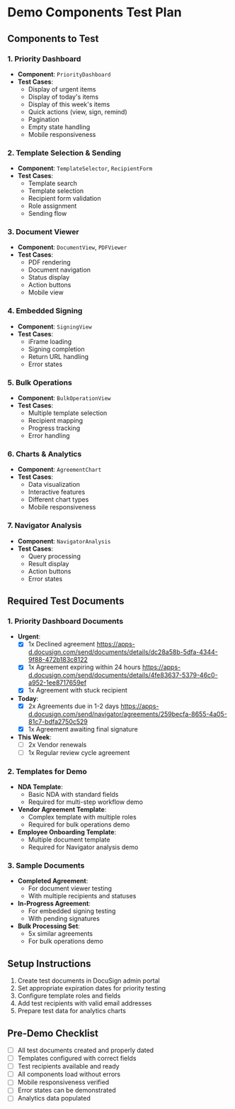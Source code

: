 # Demo Components Test Plan

## Components to Test

### 1. Priority Dashboard
- **Component**: `PriorityDashboard`
- **Test Cases**:
  - Display of urgent items
  - Display of today's items
  - Display of this week's items
  - Quick actions (view, sign, remind)
  - Pagination
  - Empty state handling
  - Mobile responsiveness

### 2. Template Selection & Sending
- **Component**: `TemplateSelector`, `RecipientForm`
- **Test Cases**:
  - Template search
  - Template selection
  - Recipient form validation
  - Role assignment
  - Sending flow

### 3. Document Viewer
- **Component**: `DocumentView`, `PDFViewer`
- **Test Cases**:
  - PDF rendering
  - Document navigation
  - Status display
  - Action buttons
  - Mobile view

### 4. Embedded Signing
- **Component**: `SigningView`
- **Test Cases**:
  - iFrame loading
  - Signing completion
  - Return URL handling
  - Error states

### 5. Bulk Operations
- **Component**: `BulkOperationView`
- **Test Cases**:
  - Multiple template selection
  - Recipient mapping
  - Progress tracking
  - Error handling

### 6. Charts & Analytics
- **Component**: `AgreementChart`
- **Test Cases**:
  - Data visualization
  - Interactive features
  - Different chart types
  - Mobile responsiveness

### 7. Navigator Analysis
- **Component**: `NavigatorAnalysis`
- **Test Cases**:
  - Query processing
  - Result display
  - Action buttons
  - Error states

## Required Test Documents

### 1. Priority Dashboard Documents
- **Urgent**:
  - [x] 1x Declined agreement https://apps-d.docusign.com/send/documents/details/dc28a58b-5dfa-4344-9f88-472b183c8122
  - [x] 1x Agreement expiring within 24 hours https://apps-d.docusign.com/send/documents/details/4fe83637-5379-46c0-a952-1ee8717659ef
  - [x] 1x Agreement with stuck recipient
- **Today**:
  - [x] 2x Agreements due in 1-2 days https://apps-d.docusign.com/send/navigator/agreements/259becfa-8655-4a05-81c7-bdfa2750c529
  - [x] 1x Agreement awaiting final signature
- **This Week**:
  - [ ] 2x Vendor renewals 
  - [ ] 1x Regular review cycle agreement

### 2. Templates for Demo
- **NDA Template**:
  - Basic NDA with standard fields
  - Required for multi-step workflow demo
- **Vendor Agreement Template**:
  - Complex template with multiple roles
  - Required for bulk operations demo
- **Employee Onboarding Template**:
  - Multiple document template
  - Required for Navigator analysis demo

### 3. Sample Documents
- **Completed Agreement**:
  - For document viewer testing
  - With multiple recipients and statuses
- **In-Progress Agreement**:
  - For embedded signing testing
  - With pending signatures
- **Bulk Processing Set**:
  - 5x similar agreements
  - For bulk operations demo

## Setup Instructions

1. Create test documents in DocuSign admin portal
2. Set appropriate expiration dates for priority testing
3. Configure template roles and fields
4. Add test recipients with valid email addresses
5. Prepare test data for analytics charts

## Pre-Demo Checklist

- [ ] All test documents created and properly dated
- [ ] Templates configured with correct fields
- [ ] Test recipients available and ready
- [ ] All components load without errors
- [ ] Mobile responsiveness verified
- [ ] Error states can be demonstrated
- [ ] Analytics data populated 